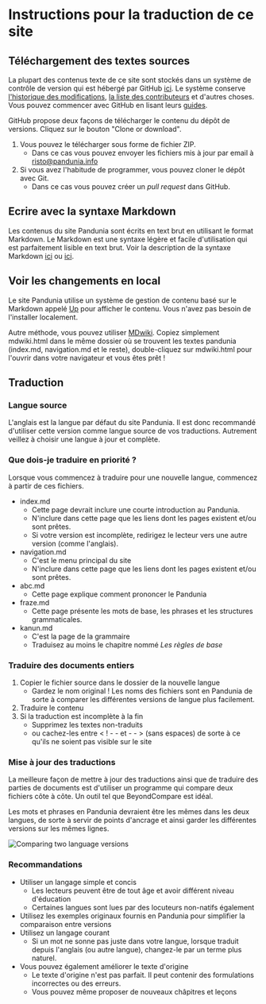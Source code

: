 # Instructions pour la traduction de ce site

## Téléchargement des textes sources

La plupart des contenus texte de ce site sont stockés dans un système de contrôle de version qui est hébergé par GitHub [ici](https://github.com/barumau/pandunia). Le système conserve [l'historique des modifications](https://github.com/barumau/pandunia/commits/master),  [la liste des contributeurs](https://github.com/barumau/pandunia/graphs/contributors) et d'autres choses. Vous pouvez commencer avec GitHub en lisant leurs [guides](https://guides.github.com/).

GitHub propose deux façons de télécharger le contenu du dépôt de versions. 
Cliquez sur le bouton "Clone or download".

1. Vous pouvez le télécharger sous forme de fichier ZIP.
    * Dans ce cas vous pouvez envoyer les fichiers mis à jour par email à risto@pandunia.info
2. Si vous avez l'habitude de programmer, vous pouvez cloner le dépôt avec Git.
    * Dans ce cas vous pouvez créer un _pull request_ dans GitHub.

## Ecrire avec la syntaxe Markdown

Les contenus du site Pandunia sont écrits en text brut en utilisant le format Markdown. Le Markdown est une syntaxe légère et facile d'utilisation qui est parfaitement lisible en text brut. Voir la description de la syntaxe Markdown [ici](https://guides.github.com/features/mastering-markdown/) ou [ici](https://daringfireball.net/projects/markdown/syntax).

## Voir les changements en local

Le site Pandunia utilise un système de gestion de contenu basé sur le Markdown appelé [Up](http://twisty.org/post/up) pour afficher le contenu. Vous n'avez pas besoin de l'installer localement.

Autre méthode, vous pouvez utiliser [MDwiki](http://dynalon.github.io/mdwiki/). Copiez simplement mdwiki.html dans le même dossier où se trouvent les textes pandunia (index.md, navigation.md et le reste), double-cliquez sur mdwiki.html pour l'ouvrir dans votre navigateur et vous êtes prêt !



## Traduction

### Langue source

L'anglais est la langue par défaut du site Pandunia. Il est donc recommandé d'utiliser cette version comme langue source de vos traductions. Autrement veillez à choisir une langue à jour et complète.

### Que dois-je traduire en priorité ?

Lorsque vous commencez à traduire pour une nouvelle langue, commencez à partir de ces fichiers.

* index.md
    * Cette page devrait inclure une courte introduction au Pandunia.
    * N'inclure dans cette page que les liens dont les pages existent et/ou sont prêtes.
    * Si votre version est incomplète, redirigez le lecteur vers une autre version (comme l'anglais).
* navigation.md
    * C'est le menu principal du site
    * N'inclure dans cette page que les liens dont les pages existent et/ou sont prêtes.
* abc.md
    * Cette page explique comment prononcer le Pandunia
* fraze.md
    * Cette page présente les mots de base, les phrases et les structures grammaticales.
* kanun.md
    * C'est la page de la grammaire
    * Traduisez au moins le chapitre nommé _Les règles de base_

### Traduire des documents entiers

1. Copier le fichier source dans le dossier de la nouvelle langue
    * Gardez le nom original ! Les noms des fichiers sont en Pandunia de sorte à comparer les différentes versions de langue plus facilement.
2. Traduire le contenu
3. Si la traduction est incomplète à la fin
    * Supprimez les textes non-traduits
    * ou cachez-les entre < ! - - et - - > (sans espaces) de sorte à ce qu'ils ne soient pas visible sur le site

### Mise à jour des traductions

La meilleure façon de mettre à jour des traductions ainsi que de traduire des parties de documents est d'utiliser un programme qui compare deux fichiers côte à côte. Un outil tel que BeyondCompare est idéal.

Les mots et phrases en Pandunia devraient être les mêmes dans les deux langues, de sorte à servir de points d'ancrage et ainsi garder les différentes versions sur les mêmes lignes.

![](http://www.pandunia.info/kuvat/kompar.png "Comparing two language versions")

### Recommandations

* Utiliser un langage simple et concis
    * Les lecteurs peuvent être de tout âge et avoir différent niveau d'éducation
    * Certaines langues sont lues par des locuteurs non-natifs également
* Utilisez les exemples originaux fournis en Pandunia pour simplifier la comparaison entre versions
* Utilisez un langage courant
    * Si un mot ne sonne pas juste dans votre langue, lorsque traduit depuis l'anglais (ou autre langue), changez-le par un terme plus naturel.
* Vous pouvez également améliorer le texte d'origine
    * Le texte d'origine n'est pas parfait. Il peut contenir des formulations incorrectes ou des erreurs.
    * Vous pouvez même proposer de nouveaux châpitres et leçons

